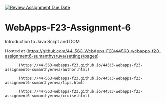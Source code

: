 [![Review Assignment Due Date](https://classroom.github.com/assets/deadline-readme-button-24ddc0f5d75046c5622901739e7c5dd533143b0c8e959d652212380cedb1ea36.svg)](https://classroom.github.com/a/b9NC0g7h)
# WebApps-F23-Assignment-6
Introduction to Java Script and DOM

Hosted at (https://github.com/44-563-WebApps-F23/44563-webapps-f23-assignment6-sumanthyeruva/settings/pages)

          (https://44-563-webapps-f23.github.io/44563-webapps-f23-assignment6-sumanthyeruva/author.html)

          (https://44-563-webapps-f23.github.io/44563-webapps-f23-assignment6-sumanthyeruva/tips.html)
          
          (https://44-563-webapps-f23.github.io/44563-webapps-f23-assignment6-sumanthyeruva/cruise.html)


